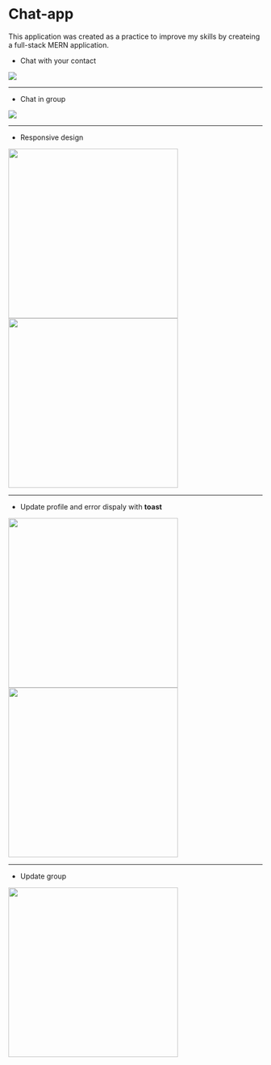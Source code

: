 # Chat-app
This application was created as a practice to improve my skills by createing a full-stack MERN application.
- Chat with your contact
<img src="https://res.cloudinary.com/domvgm4cs/image/upload/v1711886083/contact_j4nvw9.png">

<hr>

- Chat in group
<img src="https://res.cloudinary.com/domvgm4cs/image/upload/v1711886084/group_qxij37.png">

<hr>

- Responsive design

<img style="width: 24em;" align="left" src="https://res.cloudinary.com/domvgm4cs/image/upload/v1711886083/group-small_hh0ndf.png">
<img style="width: 24em;" src="https://res.cloudinary.com/domvgm4cs/image/upload/v1711886084/first_z32vyb.png">

<hr>

- Update profile and error dispaly with __toast__

<img style="width: 24em;" align="left" src="https://res.cloudinary.com/domvgm4cs/image/upload/v1711886084/contact-update_zggsdz.png">
<img style="width: 24em;"  src="https://res.cloudinary.com/domvgm4cs/image/upload/v1711886508/toast_oo8seb.png">

<hr>

- Update group
  
<img style="width: 24em;" src="https://res.cloudinary.com/domvgm4cs/image/upload/v1711886083/group-update_lt6ejn.png">

